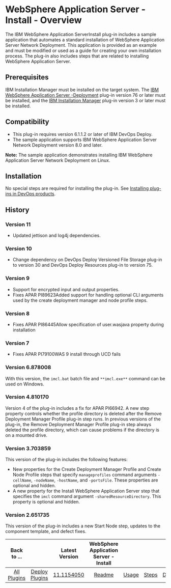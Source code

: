 
# WebSphere Application Server - Install - Overview

The IBM WebSphere Application ServerInstall plug-in includes a sample application that automates a standard installation of WebSphere Application Server Network Deployment. This application is provided as an example and must be modified or used as a guide for creating your own installation process. The plug-in also includes steps that are related to installing WebSphere Application Server.

## Prerequisites

IBM Installation Manager must be installed on the target system. The [IBM WebSphere Application Server -Deployment](https://urbancode.github.io/IBM-UCx-PLUGIN-DOCS/UCD/Websphere/) plug-in version 76 or later must be installed, and the [IBM Installation Manager](https://urbancode.github.io/IBM-UCx-PLUGIN-DOCS/UCD/ibm-installation-manager/) plug-in version 3 or later must be installed.

## Compatibility

* This plug-in requires version 6.1.1.2 or later of IBM DevOps Deploy.
* The sample application supports IBM WebSphere Application Server Network Deployment version 8.0 and later.

**Note:** The sample application demonstrates installing IBM WebSphere Application Server Network Deployment on Linux.

## Installation

No special steps are required for installing the plug-in. See [Installing plug-ins in DevOps products](https://community.ibm.com/community/user/wasdevops/blogs/laurel-dickson-bull1/2022/06/13/install-plugins "Installing plug-ins in DevOps products").

## History

### Version 11

* Updated jettison and log4j dependencies.

### Version 10

* Change dependency on DevOps Deploy Versioned File Storage plug-in to version 30 and DevOps Deploy Resources plug-in to version 75.

### Version 9

* Support for encrypted input and output properties.
* Fixes APAR PI89623Added support for handling optional CLI arguments used by the create deployment manager and node profile steps.

### Version 8

* Fixes APAR PI86445Allow specification of user.wasjava property during installation

### Version 7

* Fixes APAR PI79100WAS 9 install through UCD fails

### Version 6.878008

With this version, the `imcl.bat` batch file and `**imcl.exe**` command can be used on Windows.

### Version 4.810170

Version 4 of the plug-in includes a fix for APAR PI66942. A new step property controls whether the profile directory is deleted after the Remove Deployment Manager Profile plug-in step runs. In previous versions of the plug-in, the Remove Deployment Manager Profile plug-in step always deleted the profile directory, which can cause problems if the directory is on a mounted drive.

### Version 3.703859

This version of the plug-in includes the following features:

* New properties for the Create Deployment Manager Profile and Create Node Profile steps that specify `manageprofiles` command arguments `-cellName`, `-nodeName`, `-hostName`, and `-portsFile`. These properties are optional and hidden.
* A new property for the Install WebSphere Application Server step that specifies the `imcl` command argument `-sharedResourceDirectory`. This property is optional and hidden.

### Version 2.651735

This version of the plug-in includes a new Start Node step, updates to the component template, and defect fixes.


|Back to ...||Latest Version|WebSphere Application Server - Install ||||
| :---: | :---: | :---: | :---: | :---: | :---: | :---: |
|[All Plugins](../../index.md)|[Deploy Plugins](../README.md)|[11.1154050](https://raw.githubusercontent.com/UrbanCode/IBM-UCD-PLUGINS/main/files/websphere-install/ucd-WAS-Install-11.1154050.zip)|[Readme](README.md)|[Usage](usage.md)|[Steps](steps.md)|[Downloads](downloads.md)|
